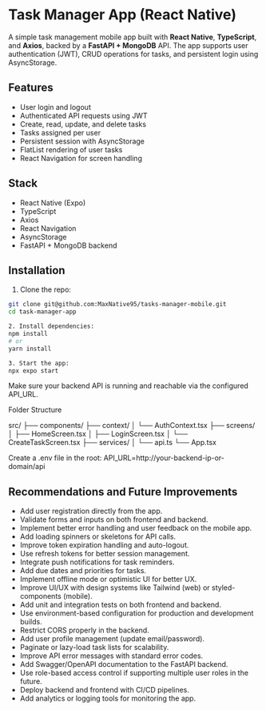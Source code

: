 # Task Manager App (React Native)

A simple task management mobile app built with **React Native**, **TypeScript**, and **Axios**, backed by a **FastAPI + MongoDB** API. The app supports user authentication (JWT), CRUD operations for tasks, and persistent login using AsyncStorage.

## Features

- User login and logout
- Authenticated API requests using JWT
- Create, read, update, and delete tasks
- Tasks assigned per user
- Persistent session with AsyncStorage
- FlatList rendering of user tasks
- React Navigation for screen handling

## Stack

- React Native (Expo)
- TypeScript
- Axios
- React Navigation
- AsyncStorage
- FastAPI + MongoDB backend

## Installation

1. Clone the repo:

```bash
git clone git@github.com:MaxNative95/tasks-manager-mobile.git
cd task-manager-app

2. Install dependencies:
npm install
# or
yarn install

3. Start the app: 
npx expo start

```

Make sure your backend API is running and reachable via the configured API_URL.

Folder Structure

src/
├── components/
├── context/
│   └── AuthContext.tsx
├── screens/
│   ├── HomeScreen.tsx
│   ├── LoginScreen.tsx
│   └── CreateTaskScreen.tsx
├── services/
│   └── api.ts
└── App.tsx

Create a .env file in the root:
API_URL=http://your-backend-ip-or-domain/api


## Recommendations and Future Improvements

- Add user registration directly from the app.
- Validate forms and inputs on both frontend and backend.
- Implement better error handling and user feedback on the mobile app.
- Add loading spinners or skeletons for API calls.
- Improve token expiration handling and auto-logout.
- Use refresh tokens for better session management.
- Integrate push notifications for task reminders.
- Add due dates and priorities for tasks.
- Implement offline mode or optimistic UI for better UX.
- Improve UI/UX with design systems like Tailwind (web) or styled-components (mobile).
- Add unit and integration tests on both frontend and backend.
- Use environment-based configuration for production and development builds.
- Restrict CORS properly in the backend.
- Add user profile management (update email/password).
- Paginate or lazy-load task lists for scalability.
- Improve API error messages with standard error codes.
- Add Swagger/OpenAPI documentation to the FastAPI backend.
- Use role-based access control if supporting multiple user roles in the future.
- Deploy backend and frontend with CI/CD pipelines.
- Add analytics or logging tools for monitoring the app.

